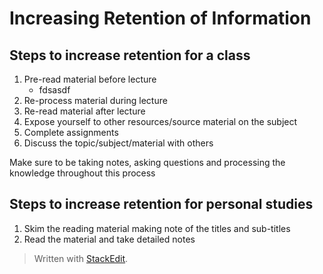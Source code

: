 # Increasing Retention of Information

## Steps to increase retention for a class

 1. Pre-read material before lecture
	 - fdsasdf
 2. Re-process material during lecture
 3. Re-read material after lecture
 4. Expose yourself to other resources/source material on the subject
 5. Complete assignments
 6. Discuss the topic/subject/material with others

Make sure to be taking notes, asking questions and processing the knowledge throughout this process

## Steps to increase retention for personal studies

 1. Skim the reading material
 making note of the titles and sub-titles
 3. Read the material and take detailed notes

> Written with [StackEdit](https://stackedit.io/).
<!--stackedit_data:
eyJoaXN0b3J5IjpbLTc0MjQ0NjMzNl19
-->